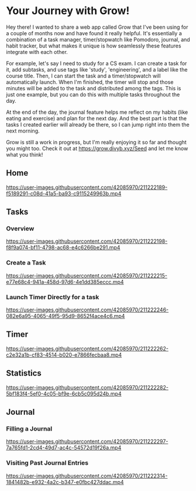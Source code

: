 # Your Journey with Grow!

Hey there! I wanted to share a web app called Grow that I've been using for a couple of months now and have found it really helpful. It's essentially a combination of a task manager, timer/stopwatch like Pomodoro, journal, and habit tracker, but what makes it unique is how seamlessly these features integrate with each other.

For example, let's say I need to study for a CS exam. I can create a task for it, add subtasks, and use tags like 'study', 'engineering', and a label like the course title. Then, I can start the task and a timer/stopwatch will automatically launch. When I'm finished, the timer will stop and those minutes will be added to the task and distributed among the tags. This is just one example, but you can do this with multiple tasks throughout the day.

At the end of the day, the journal feature helps me reflect on my habits (like eating and exercise) and plan for the next day. And the best part is that the tasks I created earlier will already be there, so I can jump right into them the next morning.

Grow is still a work in progress, but I'm really enjoying it so far and thought you might too. Check it out at https://grow.divyb.xyz/Seed and let me know what you think!

## Home

https://user-images.githubusercontent.com/42085970/211222189-f5189291-c08d-41a5-ba93-c9115249963b.mp4

## Tasks

### Overview

https://user-images.githubusercontent.com/42085970/211222198-f8f9a074-bf11-4798-ac68-e4c6266be291.mp4

### Create a Task

https://user-images.githubusercontent.com/42085970/211222215-e77e68c4-941a-458d-97d6-4e1dd385eccc.mp4

### Launch Timer Directly for a task

https://user-images.githubusercontent.com/42085970/211222246-082e6a95-4065-49f5-95d9-8652f4ace4c6.mp4


## Timer

https://user-images.githubusercontent.com/42085970/211222262-c2e32a1b-cf83-4514-b020-e7866fecbaa8.mp4

## Statistics

https://user-images.githubusercontent.com/42085970/211222282-5bf183f4-5ef0-4c05-bf9e-6cb5c095d24b.mp4

## Journal

### Filling a Journal

https://user-images.githubusercontent.com/42085970/211222297-7a765fd1-2cd4-49d7-ac4c-54572d19f26a.mp4

### Visiting Past Journal Entries

https://user-images.githubusercontent.com/42085970/211222314-1841482b-e932-4a2c-b347-e0fbc427ddac.mp4
